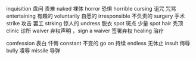 inquisition  盘问 责难
naked 裸体
horror 恐惧 horrible 
cursing 诅咒 咒骂
entertaining 有趣的
voluntarily 自愿的
irresponsible 不负责的
surgery 手术
strike 攻击 罢工 strking 惊人的
undress 脱衣
spot 斑点  少量 spot hair 秃顶
clinic 诊所
waiver 弃权声明 ，sign a waiver 签署弃权
healing 治疗

comfession 表白 忏悔 
constant 不变的
go on 持续
endless 无休止
insult 侮辱
bully 凌辱
missile 导弹